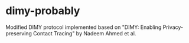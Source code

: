 # dimy-probably
Modified DIMY protocol implemented based on "DIMY: Enabling Privacy-preserving Contact Tracing" by Nadeem Ahmed et al.
